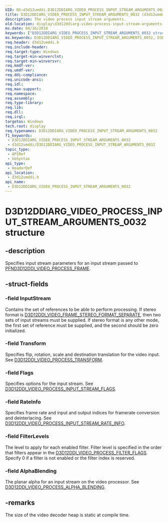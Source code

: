 ```yaml
---
UID: NS:d3d12umddi.D3D12DDIARG_VIDEO_PROCESS_INPUT_STREAM_ARGUMENTS_0032
title: D3D12DDIARG_VIDEO_PROCESS_INPUT_STREAM_ARGUMENTS_0032 (d3d12umddi.h)
description: The video process input stream arguments.
old-location: display\d3d12ddiarg-video-process-input-stream-arguments-0032.htm
ms.date: 04/16/2018
keywords: ["D3D12DDIARG_VIDEO_PROCESS_INPUT_STREAM_ARGUMENTS_0032 structure"]
ms.keywords: D3D12DDIARG_VIDEO_PROCESS_INPUT_STREAM_ARGUMENTS_0032, D3D12DDIARG_VIDEO_PROCESS_INPUT_STREAM_ARGUMENTS_0032 structure [Display Devices], d3d12umddi/D3D12DDIARG_VIDEO_PROCESS_INPUT_STREAM_ARGUMENTS_0032, display.d3d12ddiarg-video-process-input-stream-arguments-0032
req.header: d3d12umddi.h
req.include-header: 
req.target-type: Windows
req.target-min-winverclnt: 
req.target-min-winversvr: 
req.kmdf-ver: 
req.umdf-ver: 
req.ddi-compliance: 
req.unicode-ansi: 
req.idl: 
req.max-support: 
req.namespace: 
req.assembly: 
req.type-library: 
req.lib: 
req.dll: 
req.irql: 
targetos: Windows
tech.root: display
req.typenames: D3D12DDIARG_VIDEO_PROCESS_INPUT_STREAM_ARGUMENTS_0032
f1_keywords:
 - D3D12DDIARG_VIDEO_PROCESS_INPUT_STREAM_ARGUMENTS_0032
 - d3d12umddi/D3D12DDIARG_VIDEO_PROCESS_INPUT_STREAM_ARGUMENTS_0032
topic_type:
 - APIRef
 - kbSyntax
api_type:
 - HeaderDef
api_location:
 - d3d12umddi.h
api_name:
 - D3D12DDIARG_VIDEO_PROCESS_INPUT_STREAM_ARGUMENTS_0032
---
```


# D3D12DDIARG_VIDEO_PROCESS_INPUT_STREAM_ARGUMENTS_0032 structure


## -description

Specifies input stream parameters for an input stream passed to [PFND3D12DDI_VIDEO_PROCESS_FRAME](nc-d3d12umddi-pfnd3d12ddi_video_process_frame_0032.md).

## -struct-fields

### -field InputStream

Contains the set of references to be able to perform processing. If stereo format is [D3D12DDI_VIDEO_FRAME_STEREO_FORMAT_SEPARATE](ne-d3d12umddi-d3d12ddi_video_frame_stereo_format_0020.md), then two sets of input streams must be supplied. If stereo format is any other mode, the first set of reference must be supplied, and the second should be zero initialized.

### -field Transform

Specifies flip, rotation, scale and destination translation for the video input. See [D3D12DDI_VIDEO_PROCESS_TRANSFORM](ns-d3d12umddi-d3d12ddi_video_process_transform_0032.md).

### -field Flags

Specifies options for the input stream. See [D3D12DDI_VIDEO_PROCESS_INPUT_STREAM_FLAGS](ne-d3d12umddi-d3d12ddi_video_process_input_stream_flags_0020.md).

### -field RateInfo

Specifies frame rate and input and output indices for framerate conversion and deinterlacing.  See [D3D12DDI_VIDEO_PROCESS_INPUT_STREAM_RATE_INFO](ns-d3d12umddi-d3d12ddi_video_process_input_stream_rate_info_0032.md).

### -field FilterLevels

The level to apply for each enabled filter. Filter level is specified in the order that filters appear in the [D3D12DDI_VIDEO_PROCESS_FILTER_FLAGS](ne-d3d12umddi-d3d12ddi_video_process_filter_flags_0020.md). Specify 0 if a filter is not enabled or the filter index is reserved.

### -field AlphaBlending

The planar alpha for an input stream on the video processor. See [D3D12DDI_VIDEO_PROCESS_ALPHA_BLENDING](ns-d3d12umddi-d3d12ddi_video_process_alpha_blending_0020.md).

## -remarks

The size of the video decoder heap is static at compile time.

